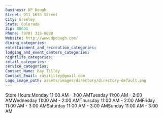 ```yaml
---
Business: DP Dough
Street: 911 16th Street
City: Greeley
State: Colorado
Zip: 80631
Phone: (970) 336-8888
Website: http://www.dpdough.com/
dining_categories: 
entertainment_and_recreation_categories: 
lodging_and_event_centers_categories: 
nightlife_categories: 
retail_categories: 
service_categories: 
Contact_Name: Ray Tilley
Contact_Email: rayztilley@gmail.com
Logo_image_path: assets/images/directory/directory-default.png
---
```

Store Hours:Monday 11:00 AM - 1:00 AMTuesday 11:00 AM - 2:00 AMWednesday 11:00 AM - 2:00 AMThursday 11:00 AM - 2:00 AMFriday 11:00 AM - 3:00 AMSaturday 11:00 AM - 3:00 AMSunday 11:00 AM - 3:00 AM

